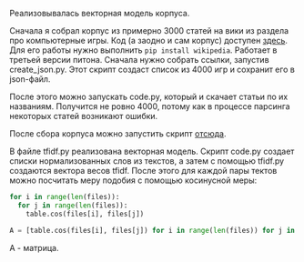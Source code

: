 Реализовывалась векторная модель корпуса.

Сначала я собрал корпус из примерно 3000 статей на вики из раздела про компьютерные игры. Код (а заодно и сам корпус) доступен [здесь](https://github.com/cherurg/text-analysis/tree/master/corpus). Для его работы нужно выполнить `pip install wikipedia`. Работает в третьей версии питона. Сначала нужно собрать ссылки, запустив create_json.py. Этот скрипт создаст список из 4000 игр и сохранит его в json-файл.

После этого можно запускать code.py, который и скачает статьи по их названиям. Получится не ровно 4000, потому как в процессе парсинга некоторых статей возникают ошибки.

После сбора корпуса можно запустить скрипт [отсюда](https://github.com/cherurg/text-analysis/tree/master/d2).

В файле tfidf.py реализована векторная модель. Скрипт code.py создает списки нормализованных слов из текстов, а затем с помощью tfidf.py создаются вектора весов tfidf. После этого для каждой пары тектов можно посчитать меру подобия с помощью косинусной меры:

```python
for i in range(len(files)):
  for j in range(len(files)):
    table.cos(files[i], files[j])
```

```python
A = [table.cos(files[i], files[j]) for i in range(len(files)) for j in range(len(files))]
```

A - матрица.
